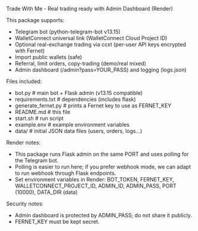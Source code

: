 Trade With Me - Real trading ready with Admin Dashboard (Render)

This package supports:
- Telegram bot (python-telegram-bot v13.15)
- WalletConnect universal link (WalletConnect Cloud Project ID)
- Optional real-exchange trading via ccxt (per-user API keys encrypted with Fernet)
- Import public wallets (safe)
- Referral, limit orders, copy-trading (demo/real mixed)
- Admin dashboard (/admin?pass=YOUR_PASS) and logging (logs.json)

Files included:
- bot.py                     # main bot + Flask admin (v13.15 compatible)
- requirements.txt           # dependencies (includes flask)
- generate_fernet.py         # prints a Fernet key to use as FERNET_KEY
- README.md                  # this file
- start.sh                   # run script
- example.env                # example environment variables
- data/                      # initial JSON data files (users, orders, logs...)

Render notes:
- This package runs Flask admin on the same PORT and uses polling for the Telegram bot.
- Polling is easier to run here; if you prefer webhook mode, we can adapt to run webhook through Flask endpoints.
- Set environment variables in Render:
  BOT_TOKEN, FERNET_KEY, WALLETCONNECT_PROJECT_ID, ADMIN_ID, ADMIN_PASS, PORT (10000), DATA_DIR (data)

Security notes:
- Admin dashboard is protected by ADMIN_PASS; do not share it publicly.
- FERNET_KEY must be kept secret.
